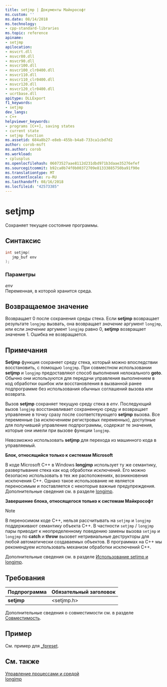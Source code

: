 ```yaml
---
title: setjmp | Документы Майкрософт
ms.custom: ''
ms.date: 08/14/2018
ms.technology:
- cpp-standard-libraries
ms.topic: reference
apiname:
- setjmp
apilocation:
- msvcrt.dll
- msvcr80.dll
- msvcr90.dll
- msvcr100.dll
- msvcr100_clr0400.dll
- msvcr110.dll
- msvcr110_clr0400.dll
- msvcr120.dll
- msvcr120_clr0400.dll
- ucrtbase.dll
apitype: DLLExport
f1_keywords:
- setjmp
dev_langs:
- C++
helpviewer_keywords:
- programs [C++], saving states
- current state
- setjmp function
ms.assetid: 684a8b27-e8eb-455b-b4a8-733ca1cbd7d2
author: corob-msft
ms.author: corob
ms.workload:
- cplusplus
ms.openlocfilehash: 06073527aae8112d231dbd971b3daae35276efef
ms.sourcegitcommit: b92ca0b74f0b00372709e81333885750ba91f90e
ms.translationtype: MT
ms.contentlocale: ru-RU
ms.lasthandoff: 08/16/2018
ms.locfileid: "42573385"
---
```

# <a name="setjmp"></a>setjmp

Сохраняет текущее состояние программы.

## <a name="syntax"></a>Синтаксис

```C
int setjmp(
   jmp_buf env
);
```

### <a name="parameters"></a>Параметры

*env*  
Переменная, в которой хранится среда.

## <a name="return-value"></a>Возвращаемое значение

Возвращает 0 после сохранения среды стека. Если **setjmp** возвращает результате `longjmp` вызвать, она возвращает *значение* аргумент `longjmp`, или если *значение* аргумент `longjmp` равно 0, **setjmp** возвращает значение 1. Ошибка не возвращается.

## <a name="remarks"></a>Примечания

**Setjmp** функция сохраняет среду стека, который можно впоследствии восстановить, с помощью `longjmp`. При совместном использовании **setjmp** и `longjmp` предоставляют способ выполнения нелокального **goto**. Обычно они используются для передачи управления выполнением в код обработки ошибок или восстановления в вызванной ранее подпрограмме без использования обычных соглашений вызова или возврата.

Вызов **setjmp** сохраняет текущую среду стека в *env*. Последующий вызов `longjmp` восстанавливает сохраненную среду и возвращает управление в точку сразу после соответствующего **setjmp** вызова. Все переменные (за исключением регистровых переменных), доступные для получившей управление подпрограммы, содержат те значения, которые они имели при вызове функции `longjmp`.

Невозможно использовать **setjmp** для перехода из машинного кода в управляемый.

**Блок, относящийся только к системам Microsoft**

В коде Microsoft C++ в Windows **longjmp** использует ту же семантику, развертывание стека как код обработки исключений. Его можно безопасно использовать в тех же расположениях, возникновения исключения C++. Однако такое использование не является переносимым и поставляется с некоторые важные предупреждения. Дополнительные сведения см. в разделе [longjmp](longjmp.md).

**Завершение блока, относящегося только к системам Майкрософт**

> [!NOTE]  
> В переносимом коде C++, нельзя рассчитывать на `setjmp` и `longjmp` поддерживают семантику объекта C++. В частности `setjmp` / `longjmp` пары приводит к неопределенному поведению замены вызова `setjmp` и `longjmp` по **catch** и **throw** вызовет нетривиальные деструкторы для любой автоматически создаваемых объектов. В программах на C++ мы рекомендуем использовать механизм обработки исключений C++.

Дополнительные сведения см. в разделе [Использование setjmp и longjmp](../../cpp/using-setjmp-longjmp.md).

## <a name="requirements"></a>Требования

|Подпрограмма|Обязательный заголовок|
|-------------|---------------------|
|**setjmp**|\<setjmp.h>|

Дополнительные сведения о совместимости см. в разделе [Совместимость](../../c-runtime-library/compatibility.md).

## <a name="example"></a>Пример

См. пример для [_fpreset](fpreset.md).

## <a name="see-also"></a>См. также

[Управление процессами и средой](../../c-runtime-library/process-and-environment-control.md)  
[longjmp](longjmp.md)  
